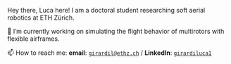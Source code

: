 Hey there, Luca here! 
I am a doctoral student researching soft aerial robotics at ETH Zürich.

🔭 I’m currently working on simulating the flight behavior of multirotors with flexible airframes.  

📫 How to reach me: **email**: [```girardil@ethz.ch```](mailto:girardil@ethz.ch) / **LinkedIn**: [```girardiluca1```](https://www.linkedin.com/in/girardiluca1/)

<!--
**lucagirardi/lucagirardi** is a ✨ _special_ ✨ repository because its `README.md` (this file) appears on your GitHub profile.

Here are some ideas to get you started:

- 🔭 I’m currently working on ...
- 🌱 I’m currently learning ...
- 👯 I’m looking to collaborate on ...
- 🤔 I’m looking for help with ...
- 💬 Ask me about ...
- 📫 How to reach me: ...
- 😄 Pronouns: ...
- ⚡ Fun fact: ...
-->
